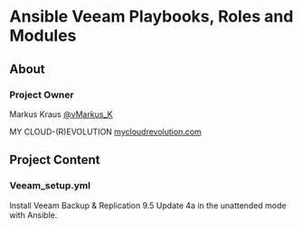 # Ansible Veeam Playbooks, Roles and Modules


## About

### Project Owner

Markus Kraus [@vMarkus_K](https://twitter.com/vMarkus_K)

MY CLOUD-(R)EVOLUTION [mycloudrevolution.com](http://mycloudrevolution.com/)


## Project Content

### Veeam_setup.yml

Install Veeam Backup & Replication 9.5 Update 4a in the unattended mode with Ansible. 